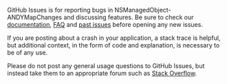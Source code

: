 GitHub Issues is for reporting bugs in NSManagedObject-ANDYMapChanges and discussing features. Be sure to check our [documentation](http://cocoadocs.org/docsets/NSManagedObject-ANDYMapChanges), [FAQ](https://github.com/NSManagedObject-ANDYMapChanges/NSManagedObject-ANDYMapChanges/wiki/FAQ) and [past issues](https://github.com/NSManagedObject-ANDYMapChanges/NSManagedObject-ANDYMapChanges/issues?state=closed) before opening any new issues.

If you are posting about a crash in your application, a stack trace is helpful, but additional context, in the form of code and explanation, is necessary to be of any use.

Please do not post any general usage questions to GitHub Issues, but instead take them to an appropriate forum such as [Stack Overflow](http://stackoverflow.com/questions/tagged/NSManagedObject-ANDYMapChanges).
